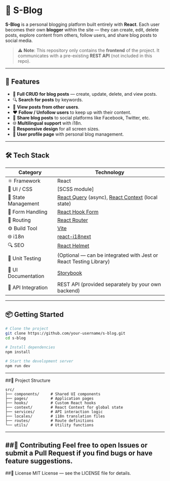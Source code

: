# 📘 S-Blog

**S-Blog** is a personal blogging platform built entirely with **React**. Each user becomes their own **blogger** within the site — they can create, edit, delete posts, explore content from others, follow users, and share blog posts to social media.

> ⚠️ **Note**: This repository only contains the **frontend** of the project. It communicates with a pre-existing **REST API** (not included in this repo).

---

## 🚀 Features

- 📝 **Full CRUD for blog posts** — create, update, delete, and view posts.
- 🔍 **Search for posts** by keywords.
- 👥 **View posts from other users**.
- ❤️ **Follow / Unfollow users** to keep up with their content.
- 🔗 **Share blog posts** to social platforms like Facebook, Twitter, etc.
- 🌐 **Multilingual support** with i18n.
- 📱 **Responsive design** for all screen sizes.
- 👤 **User profile page** with personal blog management.

---

## 🛠️ Tech Stack

| Category             | Technology                                                                  |
|----------------------|------------------------------------------------------------------------------|
| ⚛️ Framework          | React                                                                        |
| 🎨 UI / CSS           | [SCSS module]|
| 🔄 State Management   | [React Query](https://tanstack.com/query) (async), [React Context](https://reactjs.org/docs/context.html) (local state) |
| 📑 Form Handling      | [React Hook Form](https://react-hook-form.com/)                              |
| 🧭 Routing            | [React Router](https://reactrouter.com/)                                     |
| ⚙️ Build Tool         | [Vite](https://vitejs.dev/)                                                   |
| 🌐 i18n               | [react-i18next](https://react.i18next.com/)                                  |
| 🔍 SEO                | [React Helmet](https://github.com/nfl/react-helmet)                          |
| 🧪 Unit Testing       | (Optional — can be integrated with Jest or React Testing Library)            |
| 📖 UI Documentation   | [Storybook](https://storybook.js.org/)                                       |
| 🔌 API Integration    | REST API (provided separately by your own backend)                           |

---

## 📦 Getting Started

```bash
# Clone the project
git clone https://github.com/your-username/s-blog.git
cd s-blog

# Install dependencies
npm install

# Start the development server
npm run dev
```
---

##📁 Project Structure

```
src/
├── components/     # Shared UI components
├── pages/          # Application pages
├── hooks/          # Custom React hooks
├── context/        # React Context for global state
├── services/       # API interaction logic
├── locales/        # i18n translation files
├── routes/         # Route definitions
└── utils/          # Utility functions
```

---
##🤝 Contributing
Feel free to open Issues or submit a Pull Request if you find bugs or have feature suggestions.
---
##📄 License
MIT License — see the LICENSE file for details.
